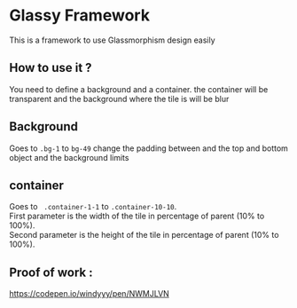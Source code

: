 # Glassy Framework

This is a framework to use Glassmorphism design easily

## How to use it ?

You need to define a background and a container.
the container will be transparent and the background where the tile is will be blur

## Background 

Goes to 
```.bg-1``` to ```bg-49``` change the padding between and the top and bottom object
and the background limits

## container

Goes to 
``` .container-1-1``` to ```.container-10-10```.  
First parameter is the width of the tile in percentage of parent (10% to 100%).  
Second parameter is the height of the tile in percentage of parent (10% to 100%).  

## Proof of work : 
https://codepen.io/windyyy/pen/NWMJLVN
